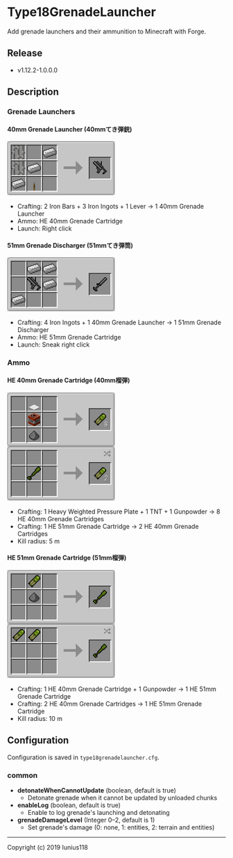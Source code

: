 # Type18GrenadeLauncher

Add grenade launchers and their ammunition to Minecraft with Forge.

## Release

- v1.12.2-1.0.0.0

## Description

### Grenade Launchers

#### 40mm Grenade Launcher (40mmてき弾銃)

<img src="docs/img/recipe_type_18_grenade_launcher.png" title="Recipe: 40mm Grenade Launcher">

- Crafting: 2 Iron Bars + 3 Iron Ingots + 1 Lever -> 1 40mm Grenade Launcher
- Ammo: HE 40mm Grenade Cartridge
- Launch: Right click

#### 51mm Grenade Discharger (51mmてき弾筒)

<img src="docs/img/recipe_type_18_grenade_discharger.png" title="Recipe: 51mm Grenade Discharger">

- Crafting: 4 Iron Ingots + 1 40mm Grenade Launcher -> 1 51mm Grenade Discharger
- Ammo: HE 51mm Grenade Cartridge
- Launch: Sneak right click

### Ammo

#### HE 40mm Grenade Cartridge (40mm榴弾)

<img src="docs/img/recipe_type_18_grenade_40.png" title="Recipes: HE 40mm Grenade Cartridge">

- Crafting: 1 Heavy Weighted Pressure Plate + 1 TNT + 1 Gunpowder -> 8 HE 40mm Grenade Cartridges
- Crafting: 1 HE 51mm Grenade Cartridge -> 2 HE 40mm Grenade Cartridges
- Kill radius: 5 m

#### HE 51mm Grenade Cartridge (51mm榴弾)

<img src="docs/img/recipe_type_18_grenade_51.png" title="Recipes: HE 51mm Grenade Cartridge">

- Crafting: 1 HE 40mm Grenade Cartridge + 1 Gunpowder -> 1 HE 51mm Grenade Cartridge
- Crafting: 2 HE 40mm Grenade Cartridges -> 1 HE 51mm Grenade Cartridge
- Kill radius: 10 m

## Configuration

Configuration is saved in `type18grenadelauncher.cfg`.

### common

- **detonateWhenCannotUpdate** (boolean, default is true)
  - Detonate grenade when it cannot be updated by unloaded chunks
- **enableLog** (boolean, default is true)
  - Enable to log grenade's launching and detonating
- **grenadeDamageLevel** (Integer 0–2, default is 1)
  - Set grenade's damage (0: none, 1: entities, 2: terrain and entities)

---
Copyright (c) 2019 Iunius118
